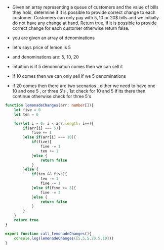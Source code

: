 - Given an array representing a queue of customers and the value of bills they hold, determine if it is possible to provide correct change to each customer. Customers can only pay with 5$, 10$ or 20$ bills and we initially do not have any change at hand. Return true, if it is possible to provide correct change for each customer otherwise return false.

- you are given an array of denominations
- let's says price of lemon is 5 
- and denominations are: 5, 10, 20

- intuition is if 5 denomination comes then we can sell it 
- if 10 comes then we can only sell if we 5 denominations
- if 20 comes then there are two scenarios , either we need to have one 10 and one 5 , or three 5's , 1st check for 10 and 5 if its there then continue otherwise check for three 5's 

```ts
function lemonadeChanges(arr: number[]){
    let five = 0
    let ten = 0

    for(let i = 0; i < arr.length; i++){
        if(arr[i] === 5){
            five += 1
        }else if(arr[i] === 10){
            if(five){
                five -= 1
                ten += 1
            }else {
                return false
            }
        }else {
            if(ten && five){
                ten -= 1
                five -= 1
            }else if(five >= 3){
                five -= 3
            }else {
                return false
            }
        }
    }
    return true
}

export function call_lemonadeChanges(){
    console.log(lemonadeChanges([5,5,5,20,5,10]))
}
```
